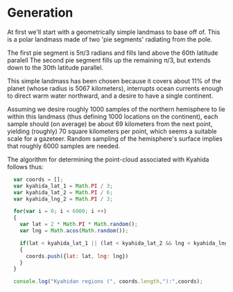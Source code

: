 # Generation

At first we'll start with a geometrically simple landmass to base off of. This is a polar landmass made of two 'pie segments' radiating from the pole.

The first pie segment is 5π/3 radians and fills land above the 60th latitude paralell The second pie segment fills up the remaining π/3, but extends down to the 30th latitude parallel.

This simple landmass has been chosen because it covers about 11% of the planet (whose radius is 5067 kilometers), interrupts ocean currents enough to direct warm water northward, and a desire to have a single continent.

Assuming we desire roughly 1000 samples of the northern hemisphere to lie within this landmass (thus defining 1000 locations on the continent), each sample should (on average) be about 69 kilometers from the next point, yielding (roughly) 70 square kilometers per point, which seems a suitable scale for a gazeteer. Random sampling of the hemisphere's surface implies that roughly 6000 samples are needed.

The algorithm for determining the point-cloud associated with Kyahida follows thus:

```javascript
  var coords = [];
  var kyahida_lat_1 = Math.PI / 3;
  var kyahida_lat_2 = Math.PI / 6;
  var kyahida_lng_2 = Math.PI / 3;

  for(var i = 0; i < 6000; i ++)
  {
    var lat = 2 * Math.PI * Math.random();
    var lng = Math.acos(Math.random());

    if(lat < kyahida_lat_1 || (lat < kyahida_lat_2 && lng < kyahida_lng_2))
    {
      coords.push({lat: lat, lng: lng})
    }
  }

  console.log("Kyahidan regions (", coords.length,"):",coords);
```

